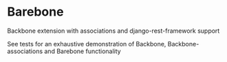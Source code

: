 Barebone
========

Backbone extension with associations and django-rest-framework support

See tests for an exhaustive demonstration of Backbone, Backbone-associations and Barebone functionality




